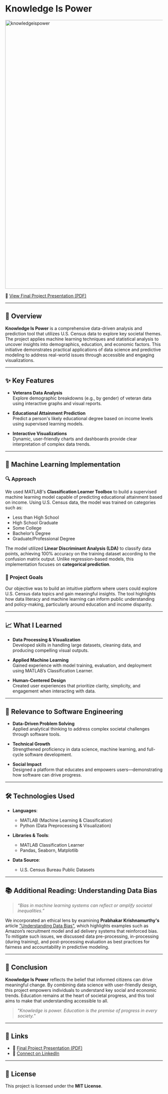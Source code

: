 # Knowledge Is Power

<img width="859" alt="knowledgeispower" src="https://github.com/mar19a/KnowledgeIsPower/assets/84360137/cbe0d0bd-f7d3-409d-b916-aa77abe614c4">

🔗 [View Final Project Presentation (PDF)](./FinalProjectPresentation.pdf)

---

## 📘 Overview

**Knowledge Is Power** is a comprehensive data-driven analysis and prediction tool that utilizes U.S. Census data to explore key societal themes. The project applies machine learning techniques and statistical analysis to uncover insights into demographics, education, and economic factors. This initiative demonstrates practical applications of data science and predictive modeling to address real-world issues through accessible and engaging visualizations.

---

## ✨ Key Features

- **Veterans Data Analysis**  
  Explore demographic breakdowns (e.g., by gender) of veteran data using interactive graphs and visual reports.

- **Educational Attainment Prediction**  
  Predict a person's likely educational degree based on income levels using supervised learning models.

- **Interactive Visualizations**  
  Dynamic, user-friendly charts and dashboards provide clear interpretation of complex data trends.

---

## 🤖 Machine Learning Implementation

### 🔍 Approach

We used MATLAB's **Classification Learner Toolbox** to build a supervised machine learning model capable of predicting educational attainment based on income. Using U.S. Census data, the model was trained on categories such as:

- Less than High School  
- High School Graduate  
- Some College  
- Bachelor’s Degree  
- Graduate/Professional Degree

The model utilized **Linear Discriminant Analysis (LDA)** to classify data points, achieving 100% accuracy on the training dataset according to the confusion matrix output. Unlike regression-based models, this implementation focuses on **categorical prediction**.

### 🎯 Project Goals

Our objective was to build an intuitive platform where users could explore U.S. Census data topics and gain meaningful insights. The tool highlights how data literacy and machine learning can inform public understanding and policy-making, particularly around education and income disparity.

---

## 📈 What I Learned

- **Data Processing & Visualization**  
  Developed skills in handling large datasets, cleaning data, and producing compelling visual outputs.

- **Applied Machine Learning**  
  Gained experience with model training, evaluation, and deployment using MATLAB’s Classification Learner.

- **Human-Centered Design**  
  Created user experiences that prioritize clarity, simplicity, and engagement when interacting with data.

---

## 💼 Relevance to Software Engineering

- **Data-Driven Problem Solving**  
  Applied analytical thinking to address complex societal challenges through software tools.

- **Technical Growth**  
  Strengthened proficiency in data science, machine learning, and full-cycle software development.

- **Social Impact**  
  Designed a platform that educates and empowers users—demonstrating how software can drive progress.

---

## 🛠 Technologies Used

- **Languages**:  
  - MATLAB (Machine Learning & Classification)  
  - Python (Data Preprocessing & Visualization)

- **Libraries & Tools**:  
  - MATLAB Classification Learner  
  - Pandas, Seaborn, Matplotlib

- **Data Source**:  
  - U.S. Census Bureau Public Datasets

---

## 📚 Additional Reading: Understanding Data Bias

> _“Bias in machine learning systems can reflect or amplify societal inequalities.”_

We incorporated an ethical lens by examining **Prabhakar Krishnamurthy's** article ["Understanding Data Bias"](https://towardsdatascience.com/survey-d4f168791e57), which highlights examples such as Amazon’s recruitment model and ad delivery systems that reinforced bias. To mitigate such issues, we discussed data pre-processing, in-processing (during training), and post-processing evaluation as best practices for fairness and accountability in predictive modeling.

---

## 📝 Conclusion

**Knowledge Is Power** reflects the belief that informed citizens can drive meaningful change. By combining data science with user-friendly design, this project empowers individuals to understand key social and economic trends. Education remains at the heart of societal progress, and this tool aims to make that understanding accessible to all.

> “*Knowledge is power. Education is the premise of progress in every society.*”

---

## 🔗 Links

- 📄 [Final Project Presentation (PDF)](./FinalProjectPresentation.pdf)  
- 👤 [Connect on LinkedIn](https://www.linkedin.com/in/marianoa19/)

---

## 📄 License

This project is licensed under the **MIT License**.

